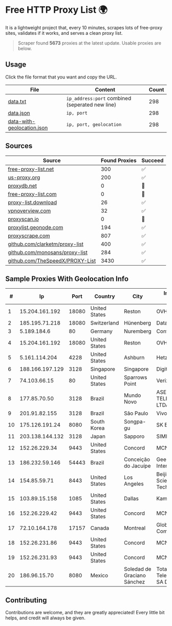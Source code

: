 
# Free HTTP Proxy List 🌍

It is a lightweight project that, every 10 minutes, scrapes lots of free-proxy sites, validates if it works, and serves a clean proxy list.


> Scraper found **5673** proxies at the latest update. Usable proxies are below.

## Usage

Click the file format that you want and copy the URL.


|File|Content|Count|
|----|-------|-----|
|[data.txt](https://raw.githubusercontent.com/themiralay/Proxy-List-World/master/data.txt)|`ip_address:port` combined (seperated new line)|298|
|[data.json](https://raw.githubusercontent.com/themiralay/Proxy-List-World/master/data.json)|`ip, port`|298|
|[data-with-geolocation.json](https://raw.githubusercontent.com/themiralay/Proxy-List-World/master/data-with-geolocation.json)|`ip, port, geolocation`|298|

## Sources

|Source|Found Proxies|Succeed|
|------|-------------|-------|
|[free-proxy-list.net](https://free-proxy-list.net)|300|✅|
|[us-proxy.org](https://www.us-proxy.org)|200|✅|
|[proxydb.net](http://proxydb.net)|0|🚫|
|[free-proxy-list.com](https://free-proxy-list.com/?page=&port=&type%5B%5D=http&type%5B%5D=https&up_time=0&search=Search)|0|🚫|
|[proxy-list.download](https://www.proxy-list.download/HTTP)|26|✅|
|[vpnoverview.com](https://vpnoverview.com/privacy/anonymous-browsing/free-proxy-servers)|32|✅|
|[proxyscan.io](https://www.proxyscan.io)|0|🚫|
|[proxylist.geonode.com](https://proxylist.geonode.com/api/proxy-list?limit=300&page=1&sort_by=lastChecked&sort_type=desc&protocols=http,https)|194|✅|
|[proxyscrape.com](https://api.proxyscrape.com/v2/?request=displayproxies&protocol=http&timeout=10000&country=all&ssl=all&anonymity=all)|807|✅|
|[github.com/clarketm/proxy-list](https://raw.githubusercontent.com/clarketm/proxy-list/master/proxy-list-raw.txt)|400|✅|
|[github.com/monosans/proxy-list](https://raw.githubusercontent.com/monosans/proxy-list/main/proxies/http.txt)|284|✅|
|[github.com/TheSpeedX/PROXY-List](https://raw.githubusercontent.com/TheSpeedX/PROXY-List/master/http.txt)|3430|✅|


## Sample Proxies With Geolocation Info

|#|Ip|Port|Country|City|Internet Service Provider|
|-|--|----|-------|----|-------------------------|
|1|15.204.161.192|18080|United States|Reston|OVH SAS|
|2|185.195.71.218|18080|Switzerland|Hünenberg|Datasource AG|
|3|5.189.184.6|80|Germany|Nuremberg|Contabo GmbH|
|4|15.204.161.192|18080|United States|Reston|OVH SAS|
|5|5.161.114.204|4228|United States|Ashburn|Hetzner Online GmbH|
|6|188.166.197.129|3128|Singapore|Singapore|DigitalOcean, LLC|
|7|74.103.66.15|80|United States|Sparrows Point|Verizon Business|
|8|177.85.70.50|3128|Brazil|Mundo Novo|ASE TELECOMUNICAÇÕES LTDA ME|
|9|201.91.82.155|3128|Brazil|São Paulo|Vivo|
|10|175.126.191.24|8080|South Korea|Songpa-gu|SK Broadband Co Ltd|
|11|203.138.144.132|3128|Japan|Sapporo|SIMPLEIA|
|12|152.26.229.34|9443|United States|Concord|MCNC|
|13|186.232.59.146|54443|Brazil|Conceição do Jacuípe|Geeknet Provedor De Internet Ltda ME|
|14|154.85.59.71|8443|United States|Los Angeles|Beijing Baidu Netcom Science and Technology Co., Ltd.|
|15|103.89.15.158|1085|United States|Dallas|Kamatera|
|16|152.26.229.42|9443|United States|Concord|MCNC|
|17|72.10.164.178|17157|Canada|Montreal|GloboTech Communications|
|18|152.26.231.86|9443|United States|Concord|MCNC|
|19|152.26.231.93|9443|United States|Concord|MCNC|
|20|186.96.15.70|8080|Mexico|Soledad de Graciano Sánchez|Total Play Telecomunicaciones SA De CV|



## Contributing

Contributions are welcome, and they are greatly appreciated! Every
little bit helps, and credit will always be given.

